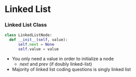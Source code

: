 # Linked List

### Linked List Class

```Python
class LinkedListNode:
  def __init__(self, value):
      self.next = None
      self.value = value
```
- You only need a value in order to initialize a node
    * *next* and *prev* (if doubly linked-list)
- Majority of linked list coding questions is singly linked list
